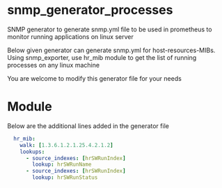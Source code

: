 # snmp_generator_processes
SNMP generator to generate snmp.yml file to be used in prometheus to monitor running applications on linux server

Below given generator can generate snmp.yml for host-resources-MIBs.
Using snmp_exporter, use hr_mib module to get the list of running processes on any linux machine

You are welcome to modify this generator file for your needs

# Module

Below are the additional lines added in the generator file

```YAML
  hr_mib:
    walk: [1.3.6.1.2.1.25.4.2.1.2]
    lookups:
      - source_indexes: [hrSWRunIndex]
        lookup: hrSWRunName
      - source_indexes: [hrSWRunIndex]
        lookup: hrSWRunStatus
```
